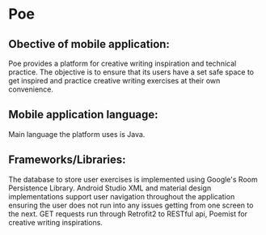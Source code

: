 Poe
====
Obective of mobile application:
-------------------------------
Poe provides a platform for creative writing inspiration and technical practice.
The objective is to ensure that its users have a set safe space to get inspired and practice creative writing 
exercises at their own convenience.

Mobile application language:
-------------------------------
Main language the platform uses is Java.

Frameworks/Libraries:
---------------------
The database to store user exercises is implemented using Google's Room Persistence Library.
Android Studio XML and material design implementations support user navigation throughout the application ensuring the user
does not run into any issues getting from one screen to the next.
GET requests run through Retrofit2 to RESTful api, Poemist for creative writing inspirations.

